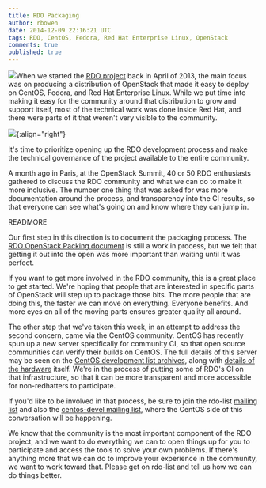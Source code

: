 ```yaml
---
title: RDO Packaging
author: rbowen
date: 2014-12-09 22:16:21 UTC
tags: RDO, CentOS, Fedora, Red Hat Enterprise Linux, OpenStack
comments: true
published: true
---
```


![](blog/rdo-openstacksummit_sm.jpg)When we started the [RDO project](https://openstack.redhat.com/Main_Page) back in April of 2013, the main focus was on producing a distribution of OpenStack that made it easy to deploy on CentOS, Fedora, and Red Hat Enterprise Linux. While we put time into making it easy for the community around that distribution to grow and support itself, most of the technical work was done inside Red Hat, and there were parts of it that weren't very visible to the community.

![](blog/rdo-openstacksummit.jpg){:align="right"}

It's time to prioritize opening up the RDO development process and make the technical governance of the project available to the entire community.

A month ago in Paris, at the OpenStack Summit, 40 or 50 RDO enthusiasts gathered to discuss the RDO community and what we can do to make it more inclusive. The number one thing that was asked for was more documentation around the process, and transparency into the CI results, so that everyone can see what's going on and know where they can jump in.

READMORE

Our first step in this direction is to document the packaging process. The [RDO OpenStack Packing document](http://redhat-openstack.github.io/openstack-packaging-doc/rdo-packaging.html) is still a work in process, but we felt that getting it out into the open was more important than waiting until it was perfect. 

If you want to get more involved in the RDO community, this is a great place to get started. We're hoping that people that are interested in specific parts of OpenStack will step up to package those bits. The more people that are doing this, the faster we can move on everything. Everyone benefits. And more eyes on all of the moving parts ensures greater quality all around.

The other step that we've taken this week, in an attempt to address the second concern, came via the CentOS community. CentOS has recently spun up a new server specifically for community CI, so that open source communities can verify their builds on CentOS. The full details of this server may be seen on the [CentOS development list archives](http://lists.centos.org/pipermail/centos-devel/2014-December/012454.html), along with [details of the hardware](http://wiki.centos.org/QaWiki/PubHardware) itself. We're in the process of putting some of RDO's CI on that infrastructure, so that it can be more transparent and more accessible for non-redhatters to participate. 

If you'd like to be involved in that process, be sure to join the rdo-list [mailing list](https://www.redhat.com/mailman/listinfo/rdo-list) and also the [centos-devel mailing list]( http://lists.centos.org/mailman/listinfo/centos-devel), where the CentOS side of this conversation will be happening.

We know that the community is the most important component of the RDO project, and we want to do everything we can to open things up for you to participate and access the tools to solve your own problems. If there's anything more that we can do to improve your experience in the community, we want to work toward that. Please get on rdo-list and tell us how we can do things better.